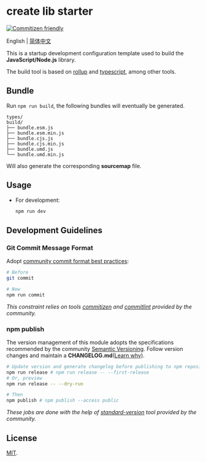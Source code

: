 # create lib starter

<!-- ![LICENSE](https://badgen.net/github/license/wang1212/create-cli-app-starter) -->
<!-- ![MINZIPPED SIZE](https://badgen.net/bundlephobia/minzip/@wang1212/create-cli-app-starter) -->
<!-- [![NPM VERSION](https://badgen.net/npm/v/@wang1212/create-cli-app-starter)](https://www.npmjs.com/package/@wang1212/create-cli-app-starter) -->
<!-- ![DOWNLOAD](https://badgen.net/npm/dt/@wang1212/create-cli-app-starter) -->
<!-- ![LAST COMMIT](https://badgen.net/github/last-commit/wang1212/create-cli-app-starter) -->
<!-- ![GITHUB PACKAGE CI](https://img.shields.io/github/workflow/status/wang1212/create-cli-app-starter/Node.js%20Package?label=ci/package%20publish) -->
<!-- [![Codacy Badge](https://app.codacy.com/project/badge/Grade/a9b9c06027ba47788617123cf84d3912)](https://www.codacy.com/gh/wang1212/create-cli-app-starter/dashboard?utm_source=github.com&utm_medium=referral&utm_content=wang1212/create-cli-app-starter&utm_campaign=Badge_Grade) -->

[![Commitizen friendly](https://img.shields.io/badge/commitizen-friendly-brightgreen.svg)](http://commitizen.github.io/cz-cli/)

English | [简体中文](./README.zh-CN.md)

This is a startup development configuration template used to build the **JavaScript/Node.js** library.

The build tool is based on [rollup](http://rollupjs.org/) and [typescript](https://www.typescriptlang.org/), among other tools.

## Bundle

Run `npm run build`, the following bundles will eventually be generated.

```plain
types/
build/
├── bundle.esm.js
├── bundle.esm.min.js
├── bundle.cjs.js
├── bundle.cjs.min.js
├── bundle.umd.js
└── bundle.umd.min.js
```

Will also generate the corresponding **sourcemap** file.

## Usage

- For development:

  ```bash
  npm run dev
  ```

## Development Guidelines

### Git Commit Message Format

Adopt [community commit format best practices](https://www.conventionalcommits.org/):

```bash
# Before
git commit

# Now
npm run commit
```

_This constraint relies on tools [commitizen](http://commitizen.github.io/cz-cli/) and [commitlint](https://commitlint.js.org/) provided by the community._

### npm publish

The version management of this module adopts the specifications recommended by the community [Semantic Versioning](https://semver.org/). Follow version changes and maintain a **CHANGELOG.md**([Learn why](https://keepachangelog.com/)).

```bash
# Update version and generate changelog before publishing to npm repository
npm run release # npm run release -- --first-release
# Or, preview
npm run release -- --dry-run

# Then
npm publish # npm publish --access public
```

_These jobs are done with the help of [standard-version](https://github.com/conventional-changelog/standard-version) tool provided by the community._

## License

[MIT](./LICENSE).
